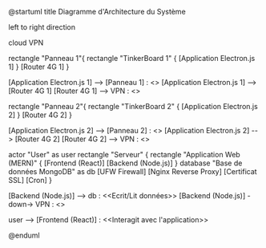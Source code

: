 @startuml
title Diagramme d'Architecture du Système

left to right direction

cloud VPN

rectangle "Panneau 1"{
rectangle "TinkerBoard 1" {
[Application Electron.js 1]
}
[Router 4G 1]
}

[Application Electron.js 1] --> [Panneau 1] : <<Affiche>>
[Application Electron.js 1] --> [Router 4G 1]
[Router 4G 1] --> VPN : <<Communique via WSS>>

rectangle "Panneau 2"{
rectangle "TinkerBoard 2" {
[Application Electron.js 2]
}
[Router 4G 2]
}

[Application Electron.js 2] --> [Panneau 2] : <<Affiche>>
[Application Electron.js 2] --> [Router 4G 2]
[Router 4G 2] --> VPN : <<Communique via WSS>>

actor "User" as user
rectangle "Serveur" {
rectangle "Application Web (MERN)" {
[Frontend (React)]
[Backend (Node.js)]
}
database "Base de données MongoDB" as db
[UFW Firewall]
[Nginx Reverse Proxy]
[Certificat SSL]
[Cron]
}

[Backend (Node.js)] --> db : <<Ecrit/Lit données>>
[Backend (Node.js)] -down-> VPN : <<Communique via WSS>>

user --> [Frontend (React)] : <<Interagit avec l'application>>

@enduml
